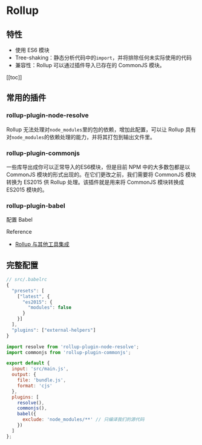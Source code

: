 # Rollup

## 特性

- 使用 ES6 模块
- Tree-shaking：静态分析代码中的`import`，并将排除任何未实际使用的代码
- 兼容性：Rollup 可以通过插件导入已存在的 CommonJS 模块。

[[toc]]

## 常用的插件

### rollup-plugin-node-resolve

Rollup 无法处理对`node_modules`里的包的依赖，增加此配置，可以让 Rollup 具有对`node_modules`的依赖处理的能力，并将其打包到输出文件里。

### rollup-plugin-commonjs

一些库导出成你可以正常导入的ES6模块，但是目前 NPM 中的大多数包都是以 CommonJS 模块的形式出现的。在它们更改之前，我们需要将 CommonJS 模块转换为 ES2015 供 Rollup 处理。该插件就是用来将 CommonJS 模块转换成 ES2015 模块的。

### rollup-plugin-babel

配置 Babel

Reference

- [Rollup 与其他工具集成](http://www.rollupjs.com/tools/)

## 完整配置

```js
// src/.babelrc
{
  "presets": [
    ["latest", {
      "es2015": {
        "modules": false
      }
    }]
  ],
  "plugins": ["external-helpers"]
}
```

```js
import resolve from 'rollup-plugin-node-resolve';
import commonjs from 'rollup-plugin-commonjs';

export default {
  input: 'src/main.js',
  output: {
    file: 'bundle.js',
    format: 'cjs'
  },
  plugins: [
    resolve(),
    commonjs(),
    babel({
      exclude: 'node_modules/**' // 只编译我们的源代码
    })
  ]
};
```
